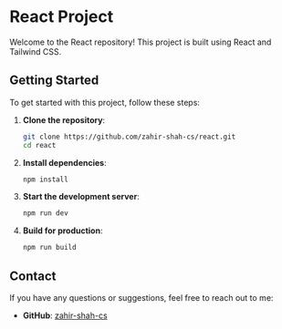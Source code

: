 # React Project

Welcome to the React repository! This project is built using React and Tailwind CSS.

## Getting Started

To get started with this project, follow these steps:

1. **Clone the repository**:
    ```bash
    git clone https://github.com/zahir-shah-cs/react.git
    cd react
    ```

2. **Install dependencies**:
    ```bash
    npm install
    ```

3. **Start the development server**:
    ```bash
    npm run dev
    ```

4. **Build for production**:
    ```bash
    npm run build
    ```

## Contact

If you have any questions or suggestions, feel free to reach out to me:

- **GitHub**: [zahir-shah-cs](https://github.com/zahir-shah-cs)

